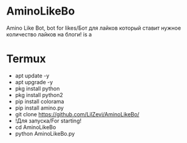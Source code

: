 # AminoLikeBo
Amino Like Bot, bot for likes/Бот для лайков который ставит нужное количество лайков на блоги!
is a

# Termux
- apt update -y
- apt upgrade -y
- pkg install python
- pkg install python2
- pip install colorama
- pip install amino.py
- git clone https://github.com/LilZevi/AminoLikeBo/
- !Для запуска/For starting!
- cd AminoLikeBo
- python AminoLikeBo.py
